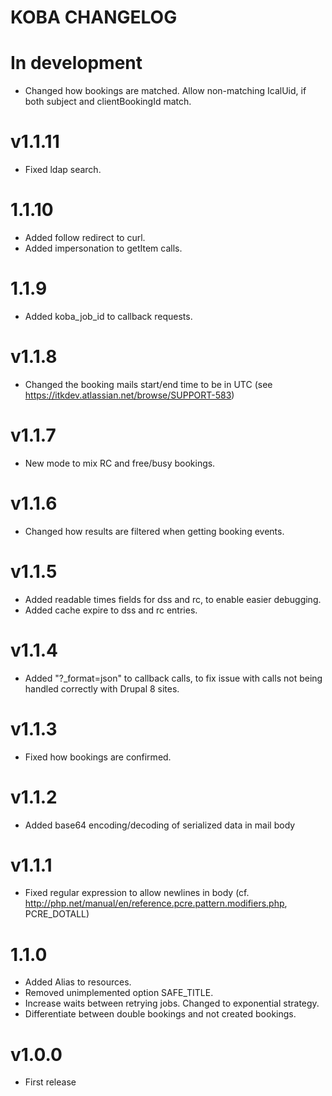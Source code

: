 # KOBA CHANGELOG

# In development

* Changed how bookings are matched. Allow non-matching IcalUid, if both subject and clientBookingId match.

# v1.1.11

* Fixed ldap search.

# 1.1.10

* Added follow redirect to curl.
* Added impersonation to getItem calls.

# 1.1.9

* Added koba_job_id to callback requests.

# v1.1.8

* Changed the booking mails start/end time to be in UTC (see https://itkdev.atlassian.net/browse/SUPPORT-583)

# v1.1.7

* New mode to mix RC and free/busy bookings.

# v1.1.6

* Changed how results are filtered when getting booking events.

# v1.1.5

* Added readable times fields for dss and rc, to enable easier debugging.
* Added cache expire to dss and rc entries.

# v1.1.4

* Added "?_format=json" to callback calls, to fix issue with calls not being handled correctly with Drupal 8 sites.

# v1.1.3

* Fixed how bookings are confirmed.

# v1.1.2

* Added base64 encoding/decoding of serialized data in mail body

# v1.1.1

* Fixed regular expression to allow newlines in body (cf. http://php.net/manual/en/reference.pcre.pattern.modifiers.php, PCRE_DOTALL)

# 1.1.0

* Added Alias to resources.
* Removed unimplemented option SAFE_TITLE.
* Increase waits between retrying jobs. Changed to exponential strategy.
* Differentiate between double bookings and not created bookings.

# v1.0.0

* First release
